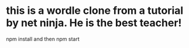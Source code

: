 # this is a wordle clone from a tutorial by net ninja. He is the best teacher! 

npm install and then npm start
